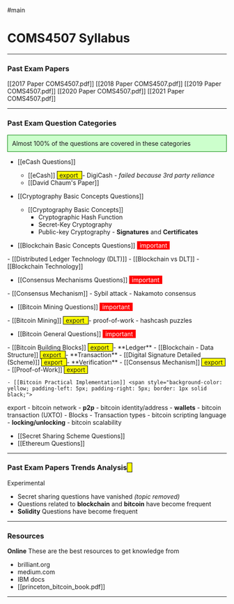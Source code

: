 #main
# COMS4507 Syllabus
___
### Past Exam Papers
[[2017 Paper COMS4507.pdf]]
[[2018 Paper COMS4507.pdf]]
[[2019 Paper COMS4507.pdf]]
[[2020 Paper COMS4507.pdf]]
[[2021 Paper COMS4507.pdf]]

___
### Past Exam Question Categories
<div style="background-color: #cfc ; padding: 10px; border: 1px solid green;">
Almost 100% of the questions are covered in these categories 
</div>


- [[eCash Questions]]
	- [[eCash]] <span style="background-color: yellow; padding-left: 5px; padding-right: 5px; border: 1px solid black;">
export 
</span> - DigiCash - *failed because 3rd party reliance*
	- [[David Chaum's Paper]]

- [[Cryptography Basic Concepts Questions]]
	- [[Cryptography Basic Concepts]]
		- Cryptographic Hash Function
		- Secret-Key Cryptography
		- Public-key Cryptography - **Signatures** and **Certificates**

- [[Blockchain Basic Concepts Questions]] <span style="color: white; background-color: red ; padding-left: 5px; padding-right: 5px; border: 1px solid red;">
important 
</span>
	- [[Distributed Ledger Technology (DLT)]]
	- [[Blockchain vs DLT]]
	- [[Blockchain Technology]]

- [[Consensus Mechanisms Questions]] <span style="color: white; background-color: red ; padding-left: 5px; padding-right: 5px; border: 1px solid red;">
important 
</span>
	- [[Consensus Mechanism]]
		- Sybil attack
		- Nakamoto consensus

- [[Bitcoin Mining Questions]] <span style="color: white; background-color: red ; padding-left: 5px; padding-right: 5px; border: 1px solid red;">
important 
</span>
	- [[Bitcoin Mining]] <span style="background-color: yellow; padding-left: 5px; padding-right: 5px; border: 1px solid black;">
export 
</span>
		- proof-of-work
		- hashcash puzzles

- [[Bitcoin General Questions]] <span style="color: white; background-color: red ; padding-left: 5px; padding-right: 5px; border: 1px solid red;">
important 
</span>
	- [[Bitcoin Building Blocks]] <span style="background-color: yellow; padding-left: 5px; padding-right: 5px; border: 1px solid black;">
export 
</span>
		- **Ledger** - [[Blockchain - Data Structure]] <span style="background-color: yellow; padding-left: 5px; padding-right: 5px; border: 1px solid black;">
export 
</span>
		- **Transaction** - [[Digital Signature Detailed (Scheme)]] <span style="background-color: yellow; padding-left: 5px; padding-right: 5px; border: 1px solid black;">
export 
</span>
		- **Verification** - [[Consensus Mechanism]] <span style="background-color: yellow; padding-left: 5px; padding-right: 5px; border: 1px solid black;">
export 
</span>
			- [[Proof-of-Work]] <span style="background-color: yellow; padding-left: 5px; padding-right: 5px; border: 1px solid black;">
export 
</span>

	- [[Bitcoin Practical Implementation]] <span style="background-color: yellow; padding-left: 5px; padding-right: 5px; border: 1px solid black;">
export 
</span>
		- bitcoin network - **p2p**
		- bitcoin identity/address - **wallets**
		- bitcoin transaction (UXTO)
			- Blocks
			- Transaction types
		- bitcoin scripting language - **locking/unlocking**
		- bitcoin scalability

- [[Secret Sharing Scheme Questions]]
- [[Ethereum Questions]]

___
### Past Exam Papers Trends Analysis <span style="background-color: yellow; padding-left: 5px; padding-right: 5px; border: 1px solid black;">
Experimental 
</span>
- Secret sharing questions have vanished *(topic removed)*
- Questions related to **blockchain** and **bitcoin** have become frequent
- **Solidity** Questions have become frequent

___
### Resources

**Online**
These are the best resources to get knowledge from
- brilliant.org
- medium.com
- IBM docs
- [[princeton_bitcoin_book.pdf]]

___